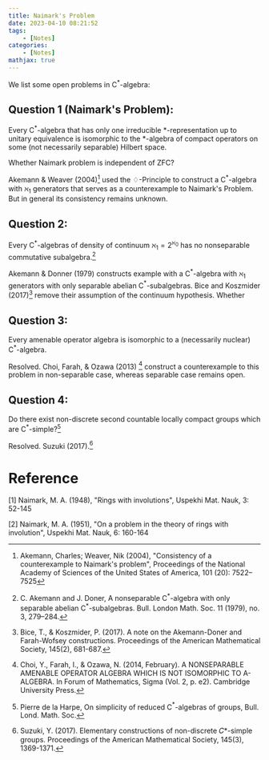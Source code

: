 ```yaml
---
title: Naimark's Problem
date: 2023-04-10 08:21:52
tags:
    - [Notes]
categories:
    - [Notes]
mathjax: true
---
```


We list some open problems in C$^{*}$-algebra:

## Question 1 (Naimark's Problem):  
Every C$^{*}$-algebra that has only one irreducible $*$-representation up to unitary equivalence is isomorphic to the $*$-algebra of compact operators on some (not necessarily separable) Hilbert space.

Whether Naimark problem is  independent of $\mathsf{ZFC}$?

Akemann & Weaver (2004)[^1] used the $\diamondsuit$-Principle to construct a C$^{*}$-algebra with $\aleph _{1}$ generators that serves as a counterexample to Naimark's Problem. But in general its consistency remains unknown. 

[^1]: Akemann, Charles; Weaver, Nik (2004), "Consistency of a counterexample to Naimark's problem", Proceedings of the National Academy of Sciences of the United States of America, 101 (20): 7522–7525



## Question 2:  


Every C$^{*}$-algebras of density of continuum $\aleph_{1} = 2^{\aleph_{0}}$ has no nonseparable commutative subalgebra.[^2]

Akemann & Donner (1979) constructs example with a C$^{*}$-algebra with $\aleph _{1}$ generators with only separable abelian C$^{*}$-subalgebras. Bice and Koszmider (2017)[^3] remove their assumption of the continuum hypothesis. Whether 


[^2]: C. Akemann and J. Doner, A nonseparable C$^{*}$-algebra with only separable abelian C$^{*}$-subalgebras. Bull. London Math. Soc. 11 (1979), no. 3, 279–284.

[^3]: Bice, T., & Koszmider, P. (2017). A note on the Akemann-Doner and Farah-Wofsey constructions. Proceedings of the American Mathematical Society, 145(2), 681-687.



## Question 3:  

Every amenable operator algebra is isomorphic to a (necessarily nuclear) C$^{*}$-algebra.


Resolved. Choi, Farah, & Ozawa (2013) [^4] construct a counterexample to this problem in non-separable case, whereas separable case remains open.


[^4]: Choi, Y., Farah, I., & Ozawa, N. (2014, February). A NONSEPARABLE AMENABLE OPERATOR ALGEBRA WHICH IS NOT ISOMORPHIC TO A-ALGEBRA. In Forum of Mathematics, Sigma (Vol. 2, p. e2). Cambridge University Press.


## Question 4:  

Do there exist non-discrete second countable locally compact groups which are C$^{*}$-simple?[^5]

[^5]: Pierre de la Harpe, On simplicity of reduced C$^{*}$-algebras of groups, Bull. Lond. Math. Soc.

Resolved. Suzuki (2017).[^6] 


[^6]: Suzuki, Y. (2017). Elementary constructions of non-discrete 𝐶*-simple groups. Proceedings of the American Mathematical Society, 145(3), 1369-1371.


# Reference

[1] Naimark, M. A. (1948), "Rings with involutions", Uspekhi Mat. Nauk, 3: 52-145

[2] Naimark, M. A. (1951), "On a problem in the theory of rings with involution", Uspekhi Mat. Nauk, 6: 160-164



